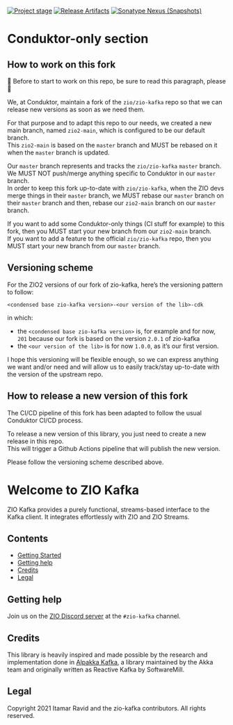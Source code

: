 [![Project stage][Stage]][Stage-Page]
[![Release Artifacts][Badge-SonatypeReleases]][Link-SonatypeReleases] [![Sonatype Nexus (Snapshots)](https://img.shields.io/nexus/s/dev.zio/zio-kafka_2.13?server=https%3A%2F%2Foss.sonatype.org)](https://oss.sonatype.org/content/repositories/snapshots/dev/zio/zio-kafka_2.13/)

# Conduktor-only section

## How to work on this fork️

🙂️ Before to start to work on this repo, be sure to read this paragraph, please 🙂️

We, at Conduktor, maintain a fork of the `zio/zio-kafka` repo so that we can release new versions as soon as we need them.

For that purpose and to adapt this repo to our needs, we created a new main branch, named `zio2-main`, which is configured to be our default branch.    
This `zio2-main` is based on the `master` branch and MUST be rebased on it when the `master` branch is updated.

Our `master` branch represents and tracks the `zio/zio-kafka` `master` branch.   
We MUST NOT push/merge anything specific to Conduktor in our `master` branch.   
In order to keep this fork up-to-date with `zio/zio-kafka`, when the ZIO devs merge things in their `master` branch, we MUST rebase our `master` branch on their `master` branch and then, rebase our `zio2-main` branch on our `master` branch.

If you want to add some Conduktor-only things (CI stuff for example) to this fork, then you MUST start your new branch from our `zio2-main` branch.   
If you want to add a feature to the official `zio/zio-kafka` repo, then you MUST start your new branch from our `master` branch.

## Versioning scheme

For the ZIO2 versions of our fork of zio-kafka, here’s the versioning pattern to follow:

`<condensed base zio-kafka version>-<our version of the lib>-cdk`

in which:
- the `<condensed base zio-kafka version>` is, for example and for now, `201` because our fork is based on the version `2.0.1` of zio-kafka
- the `<our version of the lib>` is for now `1.0.0`, as it’s our first version.

I hope this versioning will be flexible enough, so we can express anything we want and/or need and will allow us to easily track/stay up-to-date with the version of the upstream repo.

## How to release a new version of this fork

The CI/CD pipeline of this fork has been adapted to follow the usual Conduktor CI/CD process.

To release a new version of this library, you just need to create a new release in this repo.   
This will trigger a Github Actions pipeline that will publish the new version.

Please follow the versioning scheme described above.

# Welcome to ZIO Kafka

ZIO Kafka provides a purely functional, streams-based interface to the Kafka
client. It integrates effortlessly with ZIO and ZIO Streams.

## Contents

- [Getting Started](https://zio.dev/zio-kafka/)
- [Getting help](#getting-help)
- [Credits](#credits)
- [Legal](#legal)

## Getting help

Join us on the [ZIO Discord server](https://discord.gg/2ccFBr4) at the `#zio-kafka` channel.

## Credits

This library is heavily inspired and made possible by the research and implementation done in [Alpakka Kafka](https://github.com/akka/alpakka-kafka), a library maintained by the Akka team and originally written as Reactive Kafka by SoftwareMill.

## Legal

Copyright 2021 Itamar Ravid and the zio-kafka contributors. All rights reserved.
<!-- TODO: not all rights reserved, rather Apache 2... -->

[Link-SonatypeReleases]: https://oss.sonatype.org/content/repositories/releases/dev/zio/zio-kafka_2.12/ "Sonatype Releases"
[Badge-SonatypeReleases]: https://img.shields.io/nexus/r/https/oss.sonatype.org/dev.zio/zio-kafka_2.12.svg "Sonatype Releases"
[Stage]: https://img.shields.io/badge/Project%20Stage-Production%20Ready-brightgreen.svg
[Stage-Page]: https://github.com/zio/zio/wiki/Project-Stages

